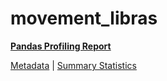 # movement_libras

[**Pandas Profiling Report**](https://epistasislab.github.io/penn-ml-benchmarks/profile/movement_libras.html)

[Metadata](metadata.yaml) | [Summary Statistics](summary_stats.csv)

